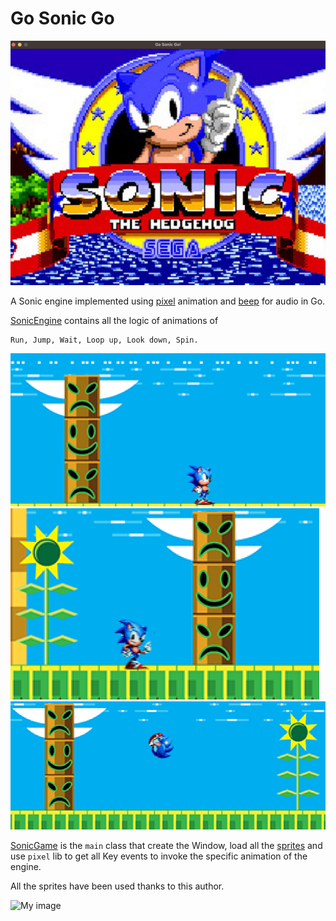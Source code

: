 # Go Sonic Go

![My image](img/title.png)

A Sonic engine implemented using [pixel](https://github.com/faiface/pixel) animation and [beep](https://github.com/faiface/beep) for audio in Go.

[SonicEngine](main/SonicEngine.go) contains all the logic of animations of 

```
Run, Jump, Wait, Loop up, Look down, Spin.
```
![My image](img/stop.png)
![My image](img/wait.png)
![My image](img/jump.png)

[SonicGame](main/SonicGame.go) is the ```main``` class that create the Window, load all the [sprites](sprites/) and use 
```pixel``` lib to get all Key events to invoke the specific animation of the engine.

All the sprites have been used thanks to this author.

![My image](img/sprites.png)



